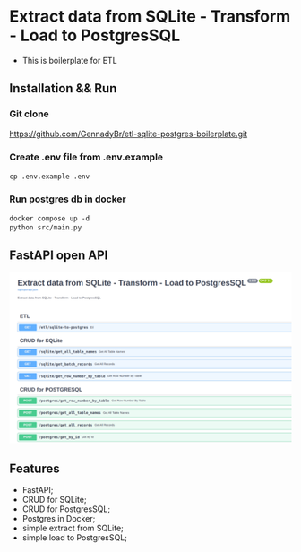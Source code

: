 # Extract data from SQLite - Transform - Load to PostgresSQL

* This is boilerplate for ETL

## Installation && Run
### Git clone
https://github.com/GennadyBr/etl-sqlite-postgres-boilerplate.git


### Create .env file from .env.example
```
cp .env.example .env
```


### Run postgres db in docker
```
docker compose up -d
python src/main.py
```

## FastAPI open API
![image1.png](src%2Fimage%2Fimage1.png)

## Features
- FastAPI;
- CRUD for SQLite;
- CRUD for PostgresSQL;
- Postgres in Docker;
- simple extract from SQLite;
- simple load to PostgresSQL;